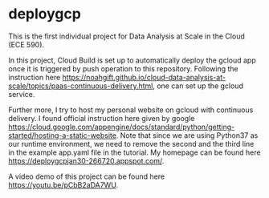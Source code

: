 # deploygcp

This is the first individual project for Data Analysis at Scale in the Cloud (ECE 590). 

In this project, Cloud Build is set up to automatically deploy the gcloud app once it is triggered by push operation to this repository. Following the instruction here https://noahgift.github.io/cloud-data-analysis-at-scale/topics/paas-continuous-delivery.html, one can set up the gcloud service. 

Further more, I try to host my personal website on gcloud with continuous delivery. I found official instruction here given by google https://cloud.google.com/appengine/docs/standard/python/getting-started/hosting-a-static-website. Note that since we are using Python37 as our runtime environment, we need to remove the second and the third line in the example app.yaml file in the tutorial. My homepage can be found here https://deploygcpjan30-266720.appspot.com/.

A video demo of this project can be found here https://youtu.be/pCbB2aDA7WU.
